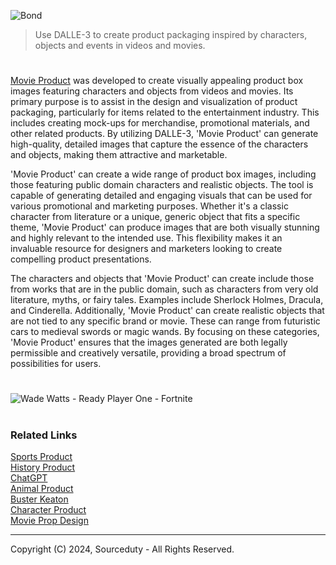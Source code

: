 ![Bond](https://github.com/sourceduty/Movie_Product/assets/123030236/9634c0cc-671d-4c46-9d2e-6434fa6265a8)

> Use DALLE-3 to create product packaging inspired by characters, objects and events in videos and movies.

#

[Movie Product](https://chatgpt.com/g/g-G6XGhh4Ph-movie-product) was developed to create visually appealing product box images featuring characters and objects from videos and movies. Its primary purpose is to assist in the design and visualization of product packaging, particularly for items related to the entertainment industry. This includes creating mock-ups for merchandise, promotional materials, and other related products. By utilizing DALLE-3, 'Movie Product' can generate high-quality, detailed images that capture the essence of the characters and objects, making them attractive and marketable.

'Movie Product' can create a wide range of product box images, including those featuring public domain characters and realistic objects. The tool is capable of generating detailed and engaging visuals that can be used for various promotional and marketing purposes. Whether it's a classic character from literature or a unique, generic object that fits a specific theme, 'Movie Product' can produce images that are both visually stunning and highly relevant to the intended use. This flexibility makes it an invaluable resource for designers and marketers looking to create compelling product presentations.

The characters and objects that 'Movie Product' can create include those from works that are in the public domain, such as characters from very old literature, myths, or fairy tales. Examples include Sherlock Holmes, Dracula, and Cinderella. Additionally, 'Movie Product' can create realistic objects that are not tied to any specific brand or movie. These can range from futuristic cars to medieval swords or magic wands. By focusing on these categories, 'Movie Product' ensures that the images generated are both legally permissible and creatively versatile, providing a broad spectrum of possibilities for users.

#

![Wade Watts - Ready Player One - Fortnite](https://github.com/sourceduty/Movie_Product/assets/123030236/00e7aeef-4361-4fcf-8555-7258ab75ff11)

#
### Related Links

[Sports Product](https://github.com/sourceduty/Sports_Product)
<br>
[History Product](https://github.com/sourceduty/History_Product)
<br>
[ChatGPT](https://github.com/sourceduty/ChatGPT)
<br>
[Animal Product](https://github.com/sourceduty/Animal_Product)
<br>
[Buster Keaton](https://github.com/sourceduty/Buster_Keaton)
<br>
[Character Product](https://github.com/sourceduty/Character_Product)
<br>
[Movie Prop Design](https://github.com/sourceduty/Movie_Prop_Design)

***
Copyright (C) 2024, Sourceduty - All Rights Reserved.
